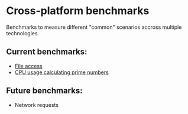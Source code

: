 # Cross-platform benchmarks

Benchmarks to measure different "common" scenarios accross multiple technologies.

## Current benchmarks:

* [File access](./file-access/readme.md)
* [CPU usage calculating prime numbers](./cpu/readme.md)

## Future benchmarks:

* Network requests
